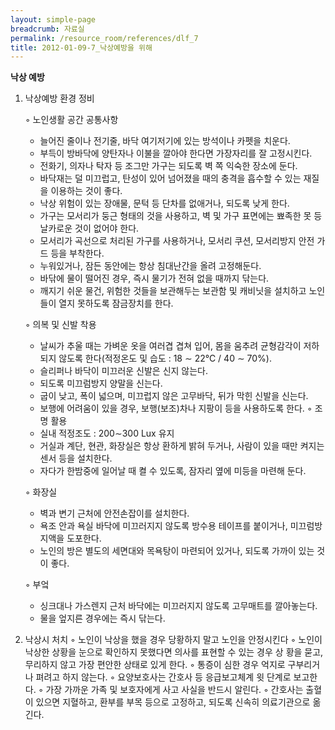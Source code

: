 ```yaml
--- 
layout: simple-page 
breadcrumb: 자료실 
permalink: /resource_room/references/dlf_7
title: 2012-01-09-7_낙상예방을 위해
--- 
```



**낙상 예방**

1. 낙상예방 환경 정비

    ◦ 노인생활 공간 공통사항
    - 늘어진 줄이나 전기줄, 바닥 여기저기에 있는 방석이나 카펫을 치운다.
    - 부득이 방바닥에 양탄자나 이불을 깔아야 한다면 가장자리를 잘 고정시킨다.
    - 전화기, 의자나 탁자 등 조그만 가구는 되도록 벽 쪽 익숙한 장소에 둔다.
    - 바닥재는 덜 미끄럽고, 탄성이 있어 넘어졌을 때의 충격을 흡수할 수 있는 재질을 이용하는 것이 좋다.
    - 낙상 위험이 있는 장애물, 문턱 등 단차를 없애거나, 되도록 낮게 한다.
    - 가구는 모서리가 둥근 형태의 것을 사용하고, 벽 및 가구 표면에는 뾰족한 못 등 날카로운 것이 없어야 한다.
    - 모서리가 곡선으로 처리된 가구를 사용하거나, 모서리 쿠션, 모서리방지 안전 가드 등을 부착한다.
    - 누워있거나, 잠든 동안에는 항상 침대난간을 올려 고정해둔다.
    - 바닦에 물이 떨어진 경우, 즉시 물기가 전혀 없을 때까지 닦는다.
    - 깨지기 쉬운 물건, 위험한 것들을 보관해두는 보관함 및 캐비닛을 설치하고 노인들이 열지 못하도록 잠금장치를 한다.

    ◦ 의복 및 신발 착용
    - 날씨가 추울 때는 가벼운 옷을 여러겹 겹쳐 입어, 몸을 움추려 균형감각이 저하되지 않도록 한다(적정온도 및 습도 : 18 ∼ 22℃ / 40 ∼ 70%).
    - 슬리퍼나 바닥이 미끄러운 신발은 신지 않는다.
    - 되도록 미끄럼방지 양말을 신는다.
    - 굽이 낮고, 폭이 넓으며, 미끄럽지 않은 고무바닥, 뒤가 막힌 신발을 신는다.
    - 보행에 어려움이 있을 경우, 보행(보조)차나 지팡이 등을 사용하도록 한다.
    ◦ 조명 활용
    - 실내 적정조도 : 200∼300 Lux 유지
    - 거실과 계단, 현관, 화장실은 항상 환하게 밝혀 두거나, 사람이 있을 때만 켜지는 센서 등을 설치한다.
    - 자다가 한밤중에 일어날 때 켤 수 있도록, 잠자리 옆에 미등을 마련해 둔다.

    ◦ 화장실
    - 벽과 변기 근처에 안전손잡이를 설치한다.
    - 욕조 안과 욕실 바닥에 미끄러지지 않도록 방수용 테이프를 붙이거나, 미끄럼방지액을 도포한다.
    - 노인의 방은 별도의 세면대와 목욕탕이 마련되어 있거나, 되도록 가까이 있는 것이 좋다.

    ◦ 부엌
    - 싱크대나 가스렌지 근처 바닥에는 미끄러지지 않도록 고무매트를 깔아놓는다.
    - 물을 엎지른 경우에는 즉시 닦는다.
 
2. 낙상시 처치
    ◦ 노인이 낙상을 했을 경우 당황하지 말고 노인을 안정시킨다
    ◦ 노인이 낙상한 상황을 눈으로 확인하지 못했다면 의사를 표현할 수 있는 경우 상 황을 묻고, 무리하지 않고 가장 편안한 상태로 있게 한다.
    ◦ 통증이 심한 경우 억지로 구부리거나 펴려고 하지 않는다.
    ◦ 요양보호사는 간호사 등 응급보고체계 윗 단계로 보고한다.
    ◦ 가장 가까운 가족 및 보호자에게 사고 사실을 반드시 알린다.
    ◦ 간호사는 출혈이 있으면 지혈하고, 환부를 부목 등으로 고정하고, 되도록 신속히 의료기관으로 옮긴다.